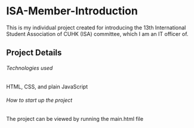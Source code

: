 # ISA-Member-Introduction
This is my individual project created for introducing the 13th International Student Association of CUHK (ISA) committee, which I am an IT officer of.

## Project Details 
###### Technologies used
HTML, CSS, and plain JavaScript

###### How to start up the project
The project can be viewed by running the main.html file

